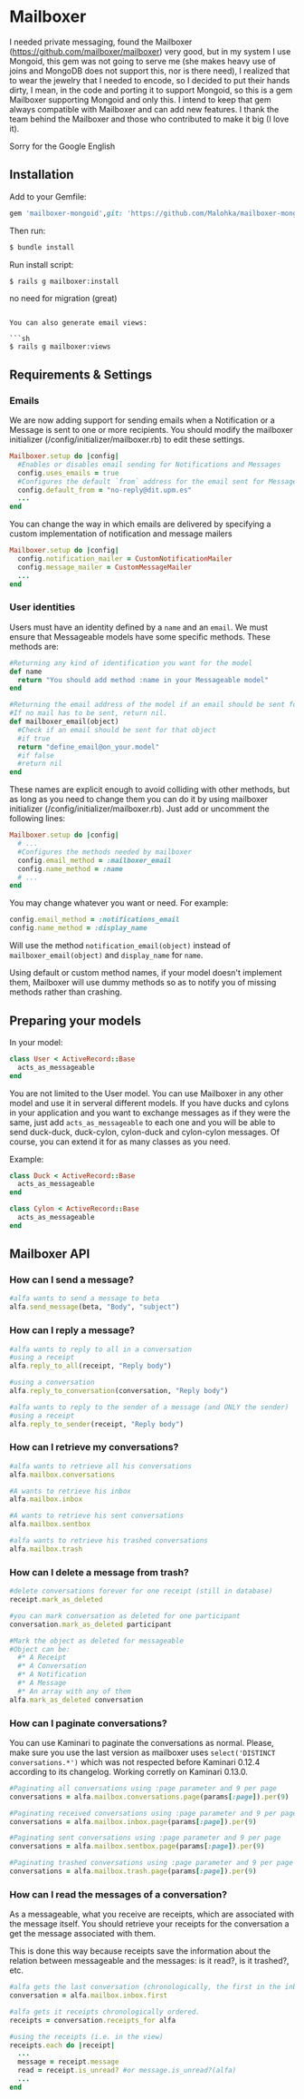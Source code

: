   # Mailboxer
  
  
  I needed private messaging, found the Mailboxer (https://github.com/mailboxer/mailboxer) very good, but in my system I use Mongoid, this gem was not going to serve me (she makes heavy use of joins and MongoDB does not support this, nor is there need), I realized that to wear the jewelry that I needed to encode, so I decided to put their hands dirty, I mean, in the code and porting it to support Mongoid, so this is a gem Mailboxer supporting Mongoid and only this.
  I intend to keep that gem always compatible with Mailboxer and can add new features.
  I thank the team behind the Mailboxer and those who contributed to make it big (I love it).
  
  Sorry for the Google English
  
  Installation
  ------------
  
  Add to your Gemfile:
  
  ```ruby
  gem 'mailboxer-mongoid',git: 'https://github.com/Malohka/mailboxer-mongoid'
  ```
  
  Then run:
  
  ```sh
  $ bundle install
  ```
  
  Run install script:
  
  ```sh
  $ rails g mailboxer:install
  ```
  
  no need for migration (great)
  ```
  
  You can also generate email views:
  
  ```sh
  $ rails g mailboxer:views
  ```
  
  ## Requirements & Settings
  
  ### Emails
  
  We are now adding support for sending emails when a Notification or a Message is sent to one or more recipients. You should modify the mailboxer initializer (/config/initializer/mailboxer.rb) to edit these settings.
  
  ```ruby
  Mailboxer.setup do |config|
    #Enables or disables email sending for Notifications and Messages
    config.uses_emails = true
    #Configures the default `from` address for the email sent for Messages and Notifications of Mailboxer
    config.default_from = "no-reply@dit.upm.es"
    ...
  end
  ```
  
  You can change the way in which emails are delivered by specifying a custom implementation of notification and message mailers
  
  ```ruby
  Mailboxer.setup do |config|
    config.notification_mailer = CustomNotificationMailer
    config.message_mailer = CustomMessageMailer
    ...
  end
  ```
  
  ### User identities
  
  Users must have an identity defined by a `name` and an `email`. We must ensure that Messageable models have some specific methods. These methods are:
  
  ```ruby
  #Returning any kind of identification you want for the model
  def name
    return "You should add method :name in your Messageable model"
  end
  ```
  
  ```ruby
  #Returning the email address of the model if an email should be sent for this object (Message or Notification).
  #If no mail has to be sent, return nil.
  def mailboxer_email(object)
    #Check if an email should be sent for that object
    #if true
    return "define_email@on_your.model"
    #if false
    #return nil
  end
  ```
  
  These names are explicit enough to avoid colliding with other methods, but as long as you need to change them you can do it by using mailboxer initializer (/config/initializer/mailboxer.rb). Just add or uncomment the following lines:
  
  ```ruby
  Mailboxer.setup do |config|
    # ...
    #Configures the methods needed by mailboxer
    config.email_method = :mailboxer_email
    config.name_method = :name
    # ...
  end
  ```
  
  You may change whatever you want or need. For example:
  
  ```ruby
  config.email_method = :notifications_email
  config.name_method = :display_name
  ```
  
  Will use the method `notification_email(object)` instead of `mailboxer_email(object)` and `display_name` for `name`.
  
  Using default or custom method names, if your model doesn't implement them, Mailboxer will use dummy methods so as to notify you of missing methods rather than crashing.
  
  ## Preparing your models
  
  In your model:
  
  ```ruby
  class User < ActiveRecord::Base
    acts_as_messageable
  end
  ```
  
  You are not limited to the User model. You can use Mailboxer in any other model and use it in serveral different models. If you have ducks and cylons in your application and you want to exchange messages as if they were the same, just add `acts_as_messageable` to each one and you will be able to send duck-duck, duck-cylon, cylon-duck and cylon-cylon messages. Of course, you can extend it for as many classes as you need.
  
  Example:
  
  ```ruby
  class Duck < ActiveRecord::Base
    acts_as_messageable
  end
  ```
  
  ```ruby
  class Cylon < ActiveRecord::Base
    acts_as_messageable
  end
  ```
  
  ## Mailboxer API
  
  ### How can I send a message?
  
  ```ruby
  #alfa wants to send a message to beta
  alfa.send_message(beta, "Body", "subject")
  ```
  
  ### How can I reply a message?
  
  ```ruby
  #alfa wants to reply to all in a conversation
  #using a receipt
  alfa.reply_to_all(receipt, "Reply body")
  
  #using a conversation
  alfa.reply_to_conversation(conversation, "Reply body")
  ```
  
  ```ruby
  #alfa wants to reply to the sender of a message (and ONLY the sender)
  #using a receipt
  alfa.reply_to_sender(receipt, "Reply body")
  ```
  
  ### How can I retrieve my conversations?
  
  ```ruby
  #alfa wants to retrieve all his conversations
  alfa.mailbox.conversations
  
  #A wants to retrieve his inbox
  alfa.mailbox.inbox
  
  #A wants to retrieve his sent conversations
  alfa.mailbox.sentbox
  
  #alfa wants to retrieve his trashed conversations
  alfa.mailbox.trash
  ```
  
  ### How can I delete a message from trash?
  
  ```ruby
  #delete conversations forever for one receipt (still in database)
  receipt.mark_as_deleted
  
  #you can mark conversation as deleted for one participant
  conversation.mark_as_deleted participant
  
  #Mark the object as deleted for messageable
  #Object can be:
    #* A Receipt
    #* A Conversation
    #* A Notification
    #* A Message
    #* An array with any of them
  alfa.mark_as_deleted conversation
  ```
  
  ### How can I paginate conversations?
  
  You can use Kaminari to paginate the conversations as normal. Please, make sure you use the last version as mailboxer uses `select('DISTINCT conversations.*')` which was not respected before Kaminari 0.12.4 according to its changelog. Working corretly on Kaminari 0.13.0.
  
  ```ruby
  #Paginating all conversations using :page parameter and 9 per page
  conversations = alfa.mailbox.conversations.page(params[:page]).per(9)
  
  #Paginating received conversations using :page parameter and 9 per page
  conversations = alfa.mailbox.inbox.page(params[:page]).per(9)
  
  #Paginating sent conversations using :page parameter and 9 per page
  conversations = alfa.mailbox.sentbox.page(params[:page]).per(9)
  
  #Paginating trashed conversations using :page parameter and 9 per page
  conversations = alfa.mailbox.trash.page(params[:page]).per(9)
  ```
  
  ### How can I read the messages of a conversation?
  
  As a messageable, what you receive are receipts, which are associated with the message itself. You should retrieve your receipts for the conversation a get the message associated with them.
  
  This is done this way because receipts save the information about the relation between messageable and the messages: is it read?, is it trashed?, etc.
  
  ```ruby
  #alfa gets the last conversation (chronologically, the first in the inbox)
  conversation = alfa.mailbox.inbox.first
  
  #alfa gets it receipts chronologically ordered.
  receipts = conversation.receipts_for alfa
  
  #using the receipts (i.e. in the view)
  receipts.each do |receipt|
    ...
    message = receipt.message
    read = receipt.is_unread? #or message.is_unread?(alfa)
    ...
  end
  ```
